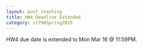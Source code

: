```yaml
---
layout: post_teaching
title: HW4 Deadline Extended
category: st790Spring2015
---
```


HW4 due date is extended to Mon Mar 16 @ 11:59PM.


